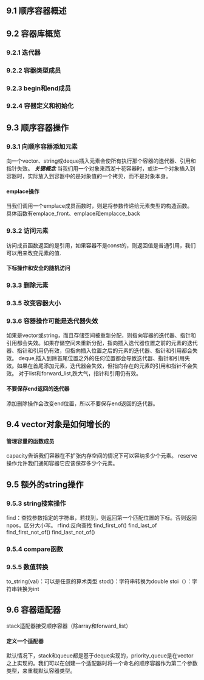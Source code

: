 ## 9.1 顺序容器概述
## 9.2 容器库概览
### 9.2.1 迭代器
### 9.2.2 容器类型成员
### 9.2.3 begin和end成员
### 9.2.4 容器定义和初始化
## 9.3 顺序容器操作
### 9.3.1 向顺序容器添加元素
向一个vector、string或deque插入元素会使所有执行那个容器的迭代器、引用和指针失效。
***关键概念***
当我们用一个对象来西湖十花容器时，或讲一个对象插入到容器时，实际放入到容器中的是对象值的一个拷贝，而不是对象本身。
#### emplace操作
当我们调用一个emplace成员函数时，则是将参数传递给元素类型的构造函数。
具体函数有emplace_front、emplace和emplacce_back
### 9.3.2 访问元素
访问成员函数返回的是引用，如果容器不是const的，则返回值是普通引用，我们可以用来改变元素的值.
#### 下标操作和安全的随机访问
### 9.3.3 删除元素
### 9.3.5 改变容器大小
### 9.3.6 容器操作可能是迭代器失效
如果是vector或string，而且存储空间被重新分配，则指向容器的迭代器、指针和引用都会失效。如果存储空间未重新分配，指向插入迭代器位置之前的元素的迭代器、指针和引用仍有效，但指向插入位置之后的元素的迭代器、指针和引用都会失效。
deque,插入到除首尾位置之外的任何位置都会导致迭代器、指针和引用失效。如果在首尾添加元素，迭代器会失效，但指向存在的元素的引用和指针不会失效。
对于list和forward_list,跌大气，指针和引用仍有效。
#### 不要保存end返回的迭代器
添加删除操作会改变end位置，所以不要保存end返回的迭代器。
## 9.4 vector对象是如何增长的
#### 管理容量的函数成员
capacity告诉我们容器在不扩张内存空间的情况下可以容纳多少个元素。
reserve操作允许我们通知容器它应该保存多少个元素。
## 9.5 额外的string操作
### 9.5.3 string搜索操作
find：查找参数指定的字符串，若找到，则返回第一个匹配位置的下标。否则返回npos。区分大小写。
rfind:反向查找
find_first_of()
find_last_of
find_first_not_of()
find_last_not_of()
### 9.5.4 compare函数
### 9.5.5 数值转换
to_string(val)：可以是任意的算术类型
stod()：字符串转换为double
stoi（）：字符串转换为int
## 9.6 容器适配器
stack适配器接受顺序容器（除array和forward_list）
#### 定义一个适配器
默认情况下，stack和queue都是基于deque实现的，priority_queue是在vector之上实现的。我们可以在创建一个适配器时将一个命名的顺序容器作为第二个参数类型，来重载默认容器类型。